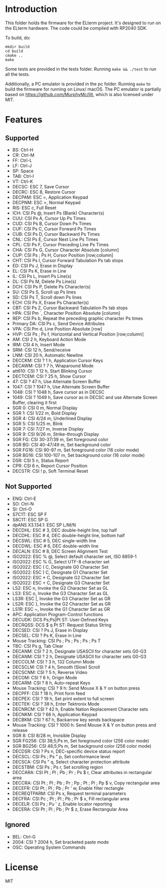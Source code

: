 # Introduction

This folder holds the firmware for the ELterm project. It's designed to run on the ELterm hardware. The code could be compiled with RP2040 SDK.

To build, do:

```
mkdir build
cd build
cmake ..
make
```

Some tests are provided in the tests folder. Running ```make && ./test``` to run all the tests.

Additionally, a PC emulator is provided in the pc folder. Running ```make``` to build the firmware for running on Linux/ macOS. The PC emulator is partially based on https://github.com/MurphyMc/lilt, which is also licensed under MIT.

# Features

## Supported
- BS: Ctrl-H
- CR: Ctrl-M
- FF: Ctrl-L
- LF: Ctrl-J
- SP: Space
- TAB: Ctrl-I
- VT: Ctrl-K
- DECSC: ESC 7, Save Cursor
- DECRC: ESC 8, Restore Cursor
- DECPAM: ESC =, Application Keypad
- DECPNM: ESC >, Normal Keypad
- RIS: ESC c, Full Reset
- ICH: CSI Ps @, Insert Ps (Blank) Character(s)
- CUU: CSI Ps A, Cursor Up Ps Times
- CUD: CSI Ps B, Cursor Down Ps Times
- CUF: CSI Ps C, Cursor Forward Ps Times
- CUB: CSI Ps D, Cursor Backward Ps Times
- CNL: CSI Ps E, Cursor Next Line Ps Times
- CPL: CSI Ps F, Cursor Preceding Line Ps Times
- CHA: CSI Ps G, Cursor Character Absolute \[column\]
- CUP: CSI Ps ; Ps H, Cursor Position \[row;column\]
- CHT: CSI Ps I, Cursor Forward Tabulation Ps tab stops
- ED: CSI Ps J, Erase in Display
- EL: CSI Ps K, Erase in Line
- IL: CSI Ps L, Insert Ps Line(s)
- DL: CSI Ps M, Delete Ps Line(s)
- DCH: CSI Ps P, Delete Ps Character(s)
- SU: CSI Ps S, Scroll up Ps lines
- SD: CSI Ps T, Scroll down Ps lines
- ECH: CSI Ps X, Erase Ps Character(s)
- CBT: CSI Ps Z, Cursor Backward Tabulation Ps tab stops
- HPA: CSI Pm `, Character Position Absolute \[column\]
- REP: CSI Ps b, Repeat the preceding graphic character Ps times
- Primary DA: CSI Ps c, Send Device Attributes
- VPA: CSI Pm d, Line Position Absolute \[row\]
- HVP: CSI Ps ; Ps f, Horizontal and Vertical Position \[row;column\]
- AM: CSI 2 h, Keyboard Action Mode
- IRM: CSI 4 h, Insert Mode
- SRM: CSI 12 h, Send/receive
- LNM: CSI 20 h, Automatic Newline
- DECCKM: CSI ? 1 h, Application Cursor Keys
- DECAWM: CSI ? 7 h, Wraparound Mode
- att610: CSI ? 12 h, Start Blinking Cursor
- DECTCEM: CSI ? 25 h, Show Cursor
- 47: CSI ? 47 h, Use Alternate Screen Buffer
- 1047: CSI ? 1047 h, Use Alternate Screen Buffer
- 1048: CSI ? 1048 h, Save cursor as in DECSC
- 1049: CSI ? 1049 h, Save cursor as in DECSC and use Alternate Screen Buffer, clearing it first
- SGR 0: CSI 0 m, Normal Display
- SGR 1: CSI 1/22 m, Bold Display
- SGR 4: CSI 4/24 m, Underlined Display
- SGR 5: CSI 5/25 m, Blink
- SGR 7: CSI 7/27 m, Inverse Display
- SGR 9: CSI 9/26 m, Strike-through Display
- SGR FG: CSI 30-37/39 m, Set foreground color
- SGR BG: CSI 40-47/49 m, Set background color
- SGR FG16: CSI 90-97 m, Set foreground color (16 color mode)
- SGR BG16: CSI 100-107 m, Set background color (16 color mode)
- DSR: CSI 5 n, Status Report
- CPR: CSI 6 n, Report Cursor Position
- DECSTR: CSI ! p, Soft Terminal Reset

## Not Supported
- ENQ: Ctrl-E
- SO: Ctrl-N
- SI: Ctrl-O
- S7C1T: ESC SP F
- S8C1T: ESC SP G
- dpANS X3.134.1: ESC SP L/M/N
- DECDHL: ESC # 3, DEC double-height line, top half
- DECDHL: ESC # 4, DEC double-height line, bottom half
- DECSWL: ESC # 5, DEC single-width line
- DECDWL: ESC # 6, DEC double-width line
- DECALN: ESC # 8, DEC Screen Alignment Test
- ISO2022: ESC % @, Select default character set, ISO 8859-1
- ISO2022: ESC % G, Select UTF-8 character set
- ISO2022: ESC ( C, Designate G0 Character Set
- ISO2022: ESC ) C, Designate G1 Character Set
- ISO2022: ESC * C, Designate G2 Character Set
- ISO2022: ESC + C, Designate G3 Character Set
- LS2: ESC n, Invoke the G2 Character Set as GL
- LS3: ESC o, Invoke the G3 Character Set as GL
- LS3R: ESC |, Invoke the G3 Character Set as GR
- LS2R: ESC }, Invoke the G2 Character Set as GR
- LS1R: ESC ~, Invoke the G1 Character Set as GR
- APC: Application Program-Control functions
- DECUDK: DCS Ps;Ps|Pt ST: User-Defined Keys
- DECRQSS: DCS $ q Pt ST: Request Status String
- DECSED: CSI ? Ps J, Erase in Display
- DECSEL: CSI ? Ps K, Erase in Line
- Mouse Tracking: CSI Ps ; Ps ; Ps ; Ps ; Ps T
- TBC: CSI Ps g, Tab Clear
- DECANM: CSI ? 2 h, Designate USASCII for character sets G0-G3
- DECANM: CSI ? 2 h, Designate USASCII for character sets G0-G3
- DECCOLM: CSI ? 3 h, 132 Column Mode
- DECSCLM: CSI ? 4 h, Smooth (Slow) Scroll
- DECSCNM: CSI ? 5 h, Reverse Video
- DECOM: CSI ? 6 h, Origin Mode
- DECARM: CSI ? 8 h, Auto-repeat Keys
- Mouse Tracking: CSI ? 9 h: Send Mouse X & Y on button press
- DECPFF: CSI ? 18 h, Print form feed
- DECPEX: CSI ? 19 h, Set print extent to full screen
- DECTEK: CSI ? 38 h, Enter Tektronix Mode
- DECNRCM: CSI ? 42 h, Enable Nation Replacement Character sets
- DECNKM: CSI ? 66 h, Application Keypad
- DECBKM: CSI ? 67 h, Backarrow key sends backspace
- Mouse Tracking: CSI ? 1000 h: Send Mouse X & Y on button press and release
- SGR 8: CSI 8/28 m, Invisible Display
- SGR FG256: CSI 38;5;Ps m, Set foreground color (256 color mode)
- SGR BG256: CSI 48;5;Ps m, Set background color (256 color mode)
- DECDSR: CSI ? Ps n, DEC-specific device status report
- DECSCL: CSI Ps ; Ps " p, Set conformance level
- DECSCA: CSI Ps " q, Select character protection attribute
- DECSTBM: CSI Ps ; Ps r, Set scrolling region
- DECCARA: CSI Pt ; Pl ; Pb ; Pr ; Ps $ r, Clear attributes in rectangular area
- DECCRA: CSI Pt ; Pl ; Pb ; Pr ; Pp ; Pt ; Pl ; Pp $ v, Copy rectangular area
- DECEFR: CSI Pt ; Pl ; Pb ; Pr ' w, Enable filter rectangle
- DECREQTPARM: CSI Ps x, Request terminal parameters
- DECFRA: CSI Pc ; Pt ; Pl ; Pb ; Pr $ x, Fill rectangular area
- DECELR: CSI Ps ; Pu ' z, Enable locator reporting
- DECERA: CSI Pt ; Pl ; Pb ; Pr $ z, Erase Rectangular Area

## Ignored
- BEL: Ctrl-G
- 2004: CSI ? 2004 h, Set bracketed paste mode
- OSC: Operating System Commands

# License

MIT